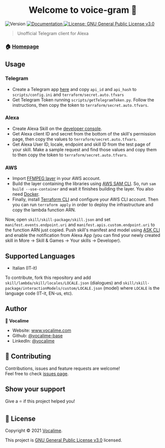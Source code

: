 <h1 align="center">Welcome to voice-gram 👋</h1>
<p>
  <img alt="Version" src="https://img.shields.io/badge/version-1.0.0-blue.svg?cacheSeconds=2592000" />
  <a href="https://github.com/vocalime-base/voice-gram" target="_blank">
    <img alt="Documentation" src="https://img.shields.io/badge/documentation-yes-brightgreen.svg" />
  </a>
  <a href="https://github.com/vocalime-base/voice-gram/blob/main/LICENSE" target="_blank">
    <img alt="License: GNU General Public License v3.0" src="https://img.shields.io/badge/License-GNU General Public License v3.0-yellow.svg" />
  </a>
</p>

> Unofficial Telegram client for Alexa

### 🏠 [Homepage](https://github.com/vocalime-base/voice-gram)

## Usage

### Telegram

- Create a Telegram app [here](https://my.telegram.org/) and copy `api_id` and `api_hash` to `scripts/config.ini` and `terraform/secret.auto.tfvars`
- Get Telegram Token running `scripts/getTelegramToken.py`. Follow the instructions, then copy the token to `terraform/secret.auto.tfvars`.

### Alexa

- Create Alexa Skill on the [developer console](https://developer.amazon.com/alexa/console/ask).
- Get Alexa client ID and secret from the bottom of the skill's permission page, then copy the values to `terraform/secret.auto.tfvars`.
- Get Alexa User ID, locale, endpoint and skill ID from the test page of your skill. Make a sample request and find those values and copy them to then copy the token to `terraform/secret.auto.tfvars`.

### AWS

- Import [FFMPEG layer](https://serverlessrepo.aws.amazon.com/applications/arn:aws:serverlessrepo:us-east-1:145266761615:applications~ffmpeg-lambda-layer) in your AWS account.
- Build the layer containing the libraries using [AWS SAM CLI](https://docs.aws.amazon.com/serverless-application-model/latest/developerguide/serverless-getting-started.html).
  So, run `sam build --use-container` and wait it finishes building the layer. You also need [Docker](https://www.docker.com/).
- Finally, install [Terraform CLI](https://www.terraform.io/downloads.html) and configure your AWS CLI account.
Then you can run `terraform apply` in order to deploy the infrastructure and copy the lambda function ARN.

Now, open `skill/skill-package/skill.json` and set `manifest.events.endpoint.uri` and `manifest.apis.custom.endpoint.uri` to the function ARN just copied.
Push skill's manifest and model using [ASK CLI](https://developer.amazon.com/en-US/docs/alexa/smapi/ask-cli-intro.html) and enable the notification from Alexa App (you can find your newly created skill in More -> Skill & Games -> Your skills -> Developer).

## Supported Languages

- Italian (IT-it)

To contribute, fork this repository and add `skill/lambda/skill/locales/LOCALE.json` (dialogues) and `skill/skill-package/interactionModels/custom/LOCALE.json` (model) where `LOCALE` is the language code (IT-it, EN-us, etc).

## Author

👤 **Vocalime**

* Website: www.vocalime.com
* Github: [@vocalime-base](https://github.com/vocalime-base)
* LinkedIn: [@vocalime](https://www.linkedin.com/company/vocalime/)

## 🤝 Contributing

Contributions, issues and feature requests are welcome!<br />Feel free to check [issues page](https://github.com/vocalime-base/voice-gram/issues). 

## Show your support

Give a ⭐️ if this project helped you!

## 📝 License

Copyright © 2021 [Vocalime](https://github.com/vocalime-base).

This project is [GNU General Public License v3.0](https://github.com/vocalime-base/voice-gram/blob/main/LICENSE) licensed.
